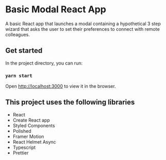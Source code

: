 # Basic Modal React App

A basic React app that launches a modal containing a hypothetical 3 step wizard that asks the user to set their preferences to connect with remote colleagues.  

## Get started

In the project directory, you can run:

### `yarn start`

Open [http://localhost:3000](http://localhost:3000) to view it in the browser.

## This project uses the following libraries

- React
- Create React app
- Styled Components
- Polished
- Framer Motion
- React Helmet Async
- Typescript
- Prettier

